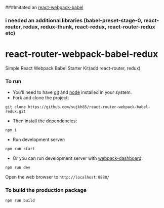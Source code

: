 ###Imitated an [react-webpack-babel](https://github.com/alicoding/react-webpack-babel)

### i needed an additional libraries (babel-preset-stage-0, react-router, redux, redux-thunk, react-redux, react-router-redux etc)

# react-router-webpack-babel-redux
Simple React Webpack Babel Starter Kit(add react-router, redux)

### To run

* You'll need to have [git](https://git-scm.com/) and [node](https://nodejs.org/en/) installed in your system.
* Fork and clone the project:

```
git clone https://github.com/sujkh85/react-router-webpack-babel-redux.git
```

* Then install the dependencies:

```
npm i
```

* Run development server:

```
npm run start
```

* Or you can run development server with [webpack-dashboard](https://github.com/FormidableLabs/webpack-dashboard):

```
npm run dev
```

Open the web browser to `http://localhost:8888/`

### To build the production package

```
npm run build
```
